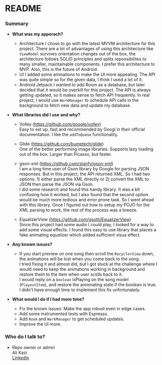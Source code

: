 # README #

### Summary ###

* __What was my apporach?__
    - Architecture
    I chose to go with the latest MVVM architecture for this project. There are a lot of advantages of using this architecture like `ViewModel` survives orientation changes out of the box, the architecture follows SOLID principles and splits reponsibilites to many smaller, maintainable components. I prefer this architecture to MVP. Also, this is the future of Android.
    - UI
    I added some animations to make the UI more appealing. The API was quite simple so for the given data, I think I used a lot of it.
    - Android Jetpack
    I wanted to add Room as a database, but later decided that it would be overkill for this project. The API is always getting updated, so it makes sense to fetch API frequently. In real project, I would use `WorkManager` to schedule API calls in the background to fetch new data and update my database.

* __What libraries did I use and why?__
    - Volley (https://github.com/google/volley)  
    Easy to set up, fast and recommended by Googl in their official documentation. I like the `addToQueue` functionality.

    - Glide (https://github.com/bumptech/glide)  
    One of the better performing image libraries. Supports lazy loading out of the box. Larger than Picasso, but faster.
    
    - gson-xml (https://github.com/stanfy/gson-xml)  
    I am a long time user of Gson library by Google for parsing JSON responses. But in this project, the API returned XML. So I had two options: 1) either parse the XML directly or 2) convert the XML to JSON then parse the JSON via Gson.  
    I did some research and found this handy library. It was a bit confusing how it worked, but I also found that the second option would be much more tedious and error prone task. So I went ahead with this library. Once I figured out how to setup my POJO for the XML parsing to work, the rest of the process was a breeze.
    
    - EqualizerView (https://github.com/gsotti/EqualizerView)  
    Since this project had some audio I could play, I looked for a way to add some visual effects. I found this easy to use library that places a fake animating equalizer which added sufficient visua effect.
    
* __Any known issues?__
    - If you start preview on one song then scroll the `RecyclerView` down, the animations will be lost when you come back to the song.  
    I tried fixing it and almost did, but I got stuck at the challenge where I would need to keep the animations working in background and restore them to the item when user scolls back to it.  
    I would reply on a `boolean` isPlaying on the song model (`PlayoutItem`), and restore the animnating state if the boolean is true. I didn't have enough time to implement this fix unfortunately.

* __What would I do if I had more time?__
    - Fix the known issues. Make the app robust even in edge cases.
    - Add some instrumented tests with Espresso.
    - Add `Room` and `WorkManager` to get scheduled updates.
    - Improve the UI more.

### Who do I talk to? ###

* Repo owner or admin  
Ali Kazi   
[LinkedIn](linkedin.com/in/mdalikazi)  

